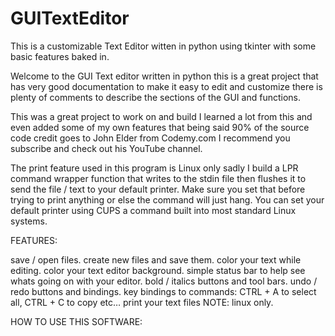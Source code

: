 # GUITextEditor
This is a customizable Text Editor witten in python using tkinter with some basic features baked in.

Welcome to the GUI Text editor written in python this is a great project that has very good documentation to make it easy to edit and customize there is plenty of comments to describe the sections of the GUI and functions.

This was a great project to work on and build I learned a lot from this and even added some of my own features that being said 90% of the source code credit goes to John Elder from Codemy.com I recommend you subscribe and check out his YouTube channel.

The print feature used in this program is Linux only sadly I build a LPR command wrapper function that writes to the stdin file then flushes it to send the file / text to your default printer. Make sure you set that before trying to print anything or else the command will just hang. You can set your default printer using CUPS a command built into most standard Linux systems. 

FEATURES:

save / open files.
create new files and save them.
color your text while editing.
color your text editor background.
simple status bar to help see whats going on with your editor.
bold / italics buttons and tool bars.
undo / redo buttons and bindings.
key bindings to commands: CTRL + A to select all,  CTRL + C to copy etc…
print your text files NOTE: linux only.

HOW TO USE THIS SOFTWARE:

